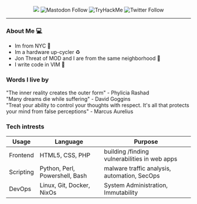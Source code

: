 <div align="center">

  <img src="https://media.discordapp.net/attachments/1010612576348020827/1109963546688761928/psudojo_a_wall_of_monitors_in_a_disorganized_office_in_the_styl_f6d58236-9f9e-45fd-b689-d3303a2e5302.png?width=865&height=499"/>


 <img alt="Mastodon Follow" src="https://img.shields.io/mastodon/follow/108800079758299252?domain=https%3A%2F%2Fioc.exchange&logo=mastodon&style=for-the-badge">
  
<img src="https://tryhackme-badges.s3.amazonaws.com/PsudoJo.png" alt="TryHackMe">

  
<img alt="Twitter Follow" src="https://img.shields.io/twitter/follow/psudojo?color=blue&label=Follow%20Me%20on%20Twitter&logo=Twitter&style=for-the-badge">

  
 
</div>





---
### About Me 💻

- Im from NYC 🗽
- Im a hardware up-cycler ♻
- Jon Threat of MOD and I are from the same neighborhood 🤝
- I write code in VIM 🧠

### Words I live by
"The inner reality creates the outer form" - Phylicia Rashad
<br>
"Many dreams die while suffering" - David Goggins
<br>
"Treat your ability to control your thoughts with respect. It's all that protects your mind from false perceptions" - Marcus Aurelius

### Tech intrests
| **Usage** | **Language**                    | **Purpose**                                           |
| --------- | ------------------------------- | ----------------------------------------------------- |
| Frontend  | HTML5, CSS, PHP                           | building /finding vulnerabilities in web apps |
| Scripting   | Python, Perl, Powershell, Bash       | malware traffic analysis, automation, SecOps |
| DevOps    | Linux, Git, Docker, NixOs | System Administration, Immutability |

<!--
**Phreakazoidd/Phreakazoidd** is a ✨ _special_ ✨ repository because its `README.md` (this file) appears on your GitHub profile.

Here are some ideas to get you started:

- 🔭 I’m currently working on ...
- 🌱 I’m currently learning ...
- 👯 I’m looking to collaborate on ...
- 🤔 I’m looking for help with ...
- 💬 Ask me about ...
- 📫 How to reach me: ...
- 😄 Pronouns: ...
- ⚡ Fun fact: ...
-->
